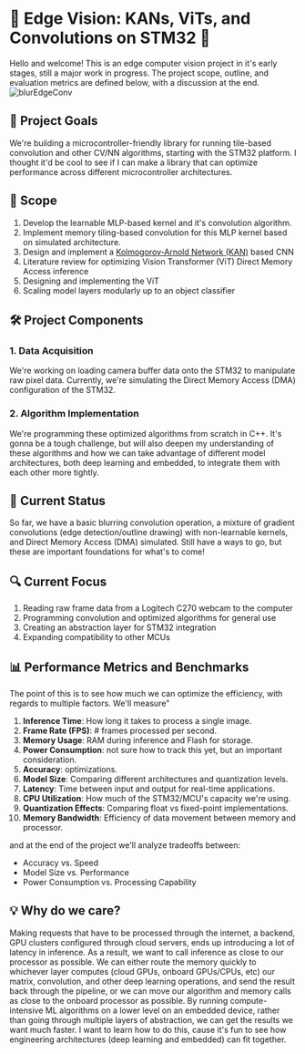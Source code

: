 # 🧠 Edge Vision: KANs, ViTs, and Convolutions on STM32 🚀
Hello and welcome! This is an edge computer vision project in it's early stages, still a major work in progress. The project scope, outline, and evaluation metrics are defined below, with a discussion at the end.
![blurEdgeConv](https://github.com/user-attachments/assets/7a3adb71-b8ea-437c-80a1-59ac9839e9ae)

## 🎯 Project Goals

We're building a microcontroller-friendly library for running tile-based convolution and other CV/NN algorithms, starting with the STM32 platform. I thought it'd be cool to see if I can make a library that can optimize performance across different microcontroller architectures.

## 🔮 Scope

1. Develop the learnable MLP-based kernel and it's convolution algorithm.
2. Implement memory tiling-based convolution for this MLP kernel based on simulated architecture.
3. Design and implement a [Kolmogorov-Arnold Network (KAN)](https://www.youtube.com/watch?v=xLnQtLpPH-Y&t=3s) based CNN 
4. Literature review for optimizing Vision Transformer (ViT) Direct Memory Access inference
5. Designing and implementing the ViT
6. Scaling model layers modularly up to an object classifier

## 🛠️ Project Components

### 1. Data Acquisition
We're working on loading camera buffer data onto the STM32 to manipulate raw pixel data. Currently, we're simulating the Direct Memory Access (DMA) configuration of the STM32.

### 2. Algorithm Implementation
We're programming these optimized algorithms from scratch in C++. It's gonna be a tough challenge, but will also deepen my understanding of these algorithms and how we can take advantage of different model architectures, both deep learning and embedded, to integrate them with each other more tightly.

## 🚀 Current Status

So far, we have a basic blurring convolution operation, a mixture of gradient convolutions (edge detection/outline drawing) with non-learnable kernels, and Direct Memory Access (DMA) simulated. Still have a ways to go, but these are important foundations for what's to come!

## 🔍 Current Focus

1. Reading raw frame data from a Logitech C270 webcam to the computer
2. Programming convolution and optimized algorithms for general use
3. Creating an abstraction layer for STM32 integration
4. Expanding compatibility to other MCUs

## 📊 Performance Metrics and Benchmarks

The point of this is to see how much we can optimize the efficiency, with regards to multiple factors. We'll measure"

1. **Inference Time**: How long it takes to process a single image.
2. **Frame Rate (FPS)**: # frames processed per second.
3. **Memory Usage**: RAM during inference and Flash for storage.
4. **Power Consumption**: not sure how to track this yet, but an important consideration.
5. **Accuracy**: optimizations.
6. **Model Size**: Comparing different architectures and quantization levels.
7. **Latency**: Time between input and output for real-time applications.
8. **CPU Utilization**: How much of the STM32/MCU's capacity we're using.
9. **Quantization Effects**: Comparing float vs fixed-point implementations.
10. **Memory Bandwidth**: Efficiency of data movement between memory and processor.

and at the end of the project we'll analyze tradeoffs between:
- Accuracy vs. Speed
- Model Size vs. Performance
- Power Consumption vs. Processing Capability

## 💡 Why do we care?

Making requests that have to be processed through the internet, a backend, GPU clusters configured through cloud servers, ends up introducing a lot of latency in inference. As a result, we want to call inference as close to our processor as possible. We can either route the memory quickly to whichever layer computes (cloud GPUs, onboard GPUs/CPUs, etc) our matrix, convolution, and other deep learning operations, and send the result back through the pipeline, or we can move our algorithm and memory calls as close to the onboard processor as possible. By running compute-intensive ML algorithms on a lower level on an embedded device, rather than going through multiple layers of abstraction, we can get the results we want much faster. I want to learn how to do this, cause it's fun to see how engineering architectures (deep learning and embedded) can fit together.
